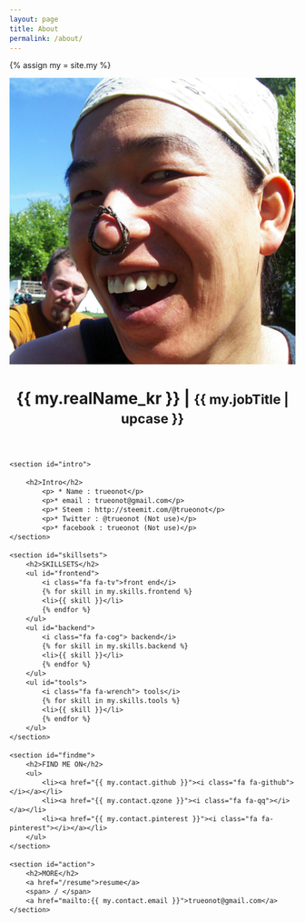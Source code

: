 ```yaml
---
layout: page
title: About
permalink: /about/
---
```

{% assign my = site.my %}
<div class="row" id="about">
    <header id="title">
        <img src="/images/trueonot.jpg">
        <h1>{{ my.realName_kr }} | <small>{{ my.jobTitle | upcase }}</small></h1>
    </header>


    <section id="intro">
      
        <h2>Intro</h2>
			<p> * Name : trueonot</p>
			<p>* email : trueonot@gmail.com</p>
			<p>* Steem : http://steemit.com/@trueonot</p>
			<p>* Twitter : @trueonot (Not use)</p>
			<p>* facebook : trueonot (Not use)</p>
    </section>

    <section id="skillsets">
        <h2>SKILLSETS</h2>
        <ul id="frontend">
            <i class="fa fa-tv">front end</i>
            {% for skill in my.skills.frontend %}
            <li>{{ skill }}</li>
            {% endfor %}
        </ul>
        <ul id="backend">
            <i class="fa fa-cog"> backend</i>
            {% for skill in my.skills.backend %}
            <li>{{ skill }}</li>
            {% endfor %}
        </ul>
        <ul id="tools">
            <i class="fa fa-wrench"> tools</i>
            {% for skill in my.skills.tools %}
            <li>{{ skill }}</li>
            {% endfor %}
        </ul>
    </section>

    <section id="findme">
        <h2>FIND ME ON</h2>
        <ul>
            <li><a href="{{ my.contact.github }}"><i class="fa fa-github"></i></a></li>
            <li><a href="{{ my.contact.qzone }}"><i class="fa fa-qq"></i></a></li>
            <li><a href="{{ my.contact.pinterest }}"><i class="fa fa-pinterest"></i></a></li>
        </ul>
    </section>

    <section id="action">
        <h2>MORE</h2>
        <a href="/resume">resume</a>
        <span> / </span>
        <a href="mailto:{{ my.contact.email }}">trueonot@gmail.com</a>
    </section>

</div>